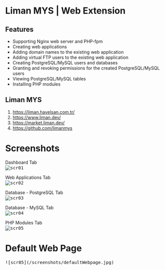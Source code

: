 # Liman MYS | Web Extension

## Features
- Supporting Nginx web server and PHP-fpm
- Creating web applications
- Adding domain names to the existing web application
- Adding virtual FTP users to the existing web application
- Creating PostgreSQL/MySQL users and databases
- Granting and revoking permissions for the created PostgreSQL/MySQL users
- Viewing PostgreSQL/MySQL tables
- Installing PHP modules

## Liman MYS
1. https://liman.havelsan.com.tr/
2. https://www.liman.dev/
3. https://market.liman.dev/
4. https://github.com/limanmys

# Screenshots
Dashboard Tab </br>
<kbd>
 ![scr01](/screenshots/dashboardTab.jpg)
</kbd>

Web Applications Tab </br>
<kbd>
  ![scr02](/screenshots/webAppsTab.jpg)
</kbd>

Database - PostgreSQL Tab </br>
<kbd>
  ![scr03](/screenshots/postgresqlTab.jpg)
</kbd>

Database - MySQL Tab </br>
<kbd>
  ![scr04](/screenshots/mysqlTab.jpg)
</kbd>

PHP Modules Tab </br>
 <kbd>
  ![scr05](/screenshots/phpModulesTab.jpg)
</kbd>

# Default Web Page
<kbd>
  ![scr05](/screenshots/defaultWebpage.jpg)
</kbd>